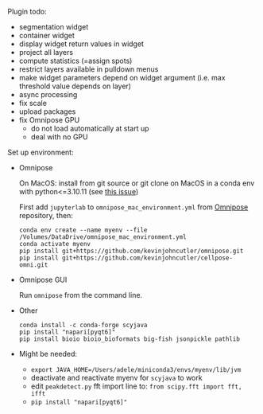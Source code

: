 Plugin todo:
- segmentation widget
- container widget
- display widget return values in widget
- project all layers
- compute statistics (=assign spots)
- restrict layers available in pulldown menus
- make widget parameters depend on widget argument (i.e. max threshold value depends on layer)
- async processing
- fix scale
- upload packages
- fix Omnipose GPU 
   - do not load automatically at start up
   - deal with no GPU
  
Set up environment:

   - Omnipose

      On MacOS: install from git source or git clone on MacOS in a conda env with python<=3.10.11 (see [this issue](https://github.com/kevinjohncutler/omnipose/issues/14))

      First add `jupyterlab` to `omnipose_mac_environment.yml` from [Omnipose](https://omnipose.readthedocs.io/installation.html) repository, then:
      ```
      conda env create --name myenv --file /Volumes/DataDrive/omnipose_mac_environment.yml
      conda activate myenv
      pip install git+https://github.com/kevinjohncutler/omnipose.git
      pip install git+https://github.com/kevinjohncutler/cellpose-omni.git
      ```

   - Omnipose GUI

      Run `omnipose` from the command line.


   - Other
      ```
      conda install -c conda-forge scyjava
      pip install "napari[pyqt6]"
      pip install bioio bioio_bioformats big-fish jsonpickle pathlib  
      ```
   - Might be needed:
      - `export JAVA_HOME=/Users/adele/miniconda3/envs/myenv/lib/jvm`
      - deactivate and reactivate myenv for `scyjava` to work
      - edit `peakdetect.py` fft import line to: `from scipy.fft import fft, ifft`
      - `pip install "napari[pyqt6]"`

   

   


